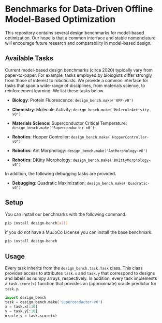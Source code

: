 # Benchmarks for Data-Driven Offline Model-Based Optimization

This repository contains several design benchmarks for model-based optimization. Our hope is that a common interface and stable nomenclature will encourage future research and comparability in model-based design.

## Available Tasks

Current model-based design benchmarks (circa 2020) typically vary from paper-to-paper. For example, tasks employed by biologists differ strongly from those of interest to roboticists. We provide a common interface for tasks that span a wide-range of disciplines, from materials science, to reinforcement learning. We list these tasks below.

* __Biology__: Protein Fluorescence: `design_bench.make('GFP-v0')`
* __Chemistry__: Molecule Activity: `design_bench.make('MoleculeActivity-v0')`
* __Materials Science__: Superconductor Critical Temperature: `design_bench.make('Superconductor-v0')`

* __Robotics__: Hopper Controller: `design_bench.make('HopperController-v0')`
* __Robotics__: Ant Morphology: `design_bench.make('AntMorphology-v0')`
* __Robotics__: DKitty Morphology: `design_bench.make('DKittyMorphology-v0')`

In addition, the following debugging tasks are provided.

* __Debugging__: Quadratic Maximization: `design_bench.make('Quadratic-v0')`

## Setup

You can install our benchmarks with the following command.

```bash
pip install design-bench[all]
```

If you do not have a MuJoCo License you can install the base benchmark.

```bash
pip install design-bench
```

## Usage

Every task inherits from the `design_bench.task.Task` class. This class provides access to attributes `task.x` and `task.y` that correspond to designs and labels as numpy arrays, respectively. In addition, every task implements a `task.score(x)` function that provides an (approximate) oracle predictor for `task.y`.

```python
import design_bench
task = design_bench.make('Superconductor-v0')
x = task.x[:10]
y = task.y[:10]
oracle_y = task.score(x)
```
